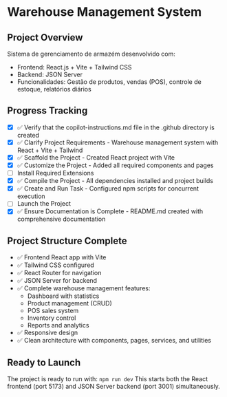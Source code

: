 # Warehouse Management System

## Project Overview

Sistema de gerenciamento de armazém desenvolvido com:

- Frontend: React.js + Vite + Tailwind CSS
- Backend: JSON Server
- Funcionalidades: Gestão de produtos, vendas (POS), controle de estoque, relatórios diários

## Progress Tracking

- [x] ✅ Verify that the copilot-instructions.md file in the .github directory is created
- [x] ✅ Clarify Project Requirements - Warehouse management system with React + Vite + Tailwind
- [x] ✅ Scaffold the Project - Created React project with Vite
- [x] ✅ Customize the Project - Added all required components and pages
- [ ] Install Required Extensions
- [x] ✅ Compile the Project - All dependencies installed and project builds
- [x] ✅ Create and Run Task - Configured npm scripts for concurrent execution
- [ ] Launch the Project
- [x] ✅ Ensure Documentation is Complete - README.md created with comprehensive documentation

## Project Structure Complete

- ✅ Frontend React app with Vite
- ✅ Tailwind CSS configured
- ✅ React Router for navigation
- ✅ JSON Server for backend
- ✅ Complete warehouse management features:
  - Dashboard with statistics
  - Product management (CRUD)
  - POS sales system
  - Inventory control
  - Reports and analytics
- ✅ Responsive design
- ✅ Clean architecture with components, pages, services, and utilities

## Ready to Launch

The project is ready to run with: `npm run dev`
This starts both the React frontend (port 5173) and JSON Server backend (port 3001) simultaneously.
